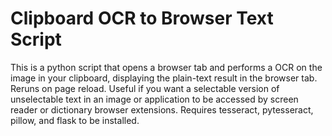 # Clipboard OCR to Browser Text Script

This is a python script that opens a browser tab and performs a OCR on the image in your clipboard, displaying the plain-text result in the browser tab. Reruns on page reload.
Useful if you want a selectable version of unselectable text in an image or application to be accessed by screen reader or dictionary browser extensions. Requires tesseract, pytesseract, pillow, and flask to be installed.
